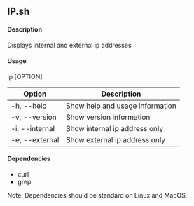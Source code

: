 ## IP.sh

#### Description
Displays internal and external ip addresses

#### Usage
ip  [OPTION]

| Option | Description |
| --- | --- |
| -h, --help | Show help and usage information |
| -v, --version | Show version information |
| -i, --internal | Show internal ip address only |
| -e, --external | Show external ip address only |

#### Dependencies

- curl
- grep

Note: Dependencies should be standard on Linux and MacOS.
